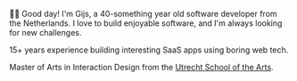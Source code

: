 👋🏻 Good day! I'm Gijs, a 40-something year old software developer from the Netherlands. I love to build enjoyable software, and I'm always looking for new challenges.

15+ years experience building interesting SaaS apps using boring web tech.

Master of Arts in Interaction Design from the [Utrecht School of the Arts](https://www.hku.nl).